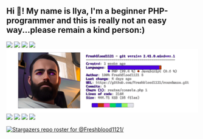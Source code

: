 <h2 align="left">Hi 👋! My name is Ilya, I'm a beginner PHP-programmer and this is really not an easy way...please remain a kind person:)</h2>
<a href="https://imgbb.com/"><img src="https://i.ibb.co/zPWPYys/cosmos.gif" width="150"></a>
<a href="https://imgbb.com/"><img src="https://i.ibb.co/zPWPYys/cosmos.gif" width="150"></a>
<a href="https://imgbb.com/"><img src="https://i.ibb.co/zPWPYys/cosmos.gif" width="150"></a>
<a href="https://imgbb.com/"><img src="https://i.ibb.co/zPWPYys/cosmos.gif" width="150"></a>
<a href="https://ibb.co/VjwBfwR"><img src=".github/workflows/it`sme.png" alt="wow" border="0"></a>
<a href="https://imgbb.com/"><img src="https://i.ibb.co/zPWPYys/cosmos.gif" width="150"></a>
<a href="https://imgbb.com/"><img src="https://i.ibb.co/zPWPYys/cosmos.gif" width="150"></a>
<a href="https://imgbb.com/"><img src="https://i.ibb.co/zPWPYys/cosmos.gif" width="150"></a>
<a href="https://imgbb.com/"><img src="https://i.ibb.co/zPWPYys/cosmos.gif" width="150"></a>

[![Stargazers repo roster for @Freshblood1121/](https://reporoster.com/stars/Freshblood1121/)](https://github.com/Freshblood1121/stargazers)
